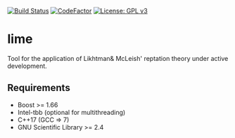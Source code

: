 [![Build Status](https://travis-ci.org/Dmry/lime.svg?branch=master)](https://travis-ci.org/Dmry/lime) [![CodeFactor](https://www.codefactor.io/repository/github/dmry/lime/badge/master)](https://www.codefactor.io/repository/github/dmry/lime/overview/master) [![License: GPL v3](https://img.shields.io/badge/License-GPLv3-blue.svg)](https://www.gnu.org/licenses/gpl-3.0)
 
# lime
Tool for the application of Likhtman&amp; McLeish' reptation theory under active development.


## Requirements

* Boost >= 1.66
* Intel-tbb (optional for multithreading)
* C++17 (GCC => 7)
* GNU Scientific Library >= 2.4